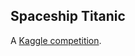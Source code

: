 Spaceship Titanic
---

A [Kaggle competition](https://www.kaggle.com/competitions/spaceship-titanic).
